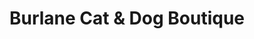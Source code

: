 ---
title: "Burlane Cat & Dog Boutique"
url: /bel-air/burlane-cat-and-dog-boutique/
shop: pet grooming
---